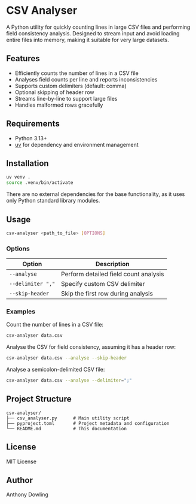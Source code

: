 # CSV Analyser

A Python utility for quickly counting lines in large CSV files and performing field consistency analysis. Designed to stream input and avoid loading entire files into memory, making it suitable for very large datasets.

## Features

- Efficiently counts the number of lines in a CSV file
- Analyses field counts per line and reports inconsistencies
- Supports custom delimiters (default: comma)
- Optional skipping of header row
- Streams line-by-line to support large files
- Handles malformed rows gracefully

## Requirements

- Python 3.13+
- [uv](https://github.com/astral-sh/uv) for dependency and environment management

## Installation

```bash
uv venv .
source .venv/bin/activate
```

There are no external dependencies for the base functionality, as it uses only Python standard library modules.

## Usage

```bash
csv-analyser <path_to_file> [OPTIONS]
```

### Options

| Option            | Description                               |
|------------------|-------------------------------------------|
| `--analyse`       | Perform detailed field count analysis     |
| `--delimiter ","` | Specify custom CSV delimiter              |
| `--skip-header`   | Skip the first row during analysis        |

### Examples

Count the number of lines in a CSV file:

```bash
csv-analyser data.csv
```

Analyse the CSV for field consistency, assuming it has a header row:

```bash
csv-analyser data.csv --analyse --skip-header
```

Analyse a semicolon-delimited CSV file:

```bash
csv-analyser data.csv --analyse --delimiter=";"
```

## Project Structure

```
csv-analyser/
├── csv_analyser.py      # Main utility script
├── pyproject.toml       # Project metadata and configuration
└── README.md            # This documentation
```

## License

MIT License

## Author

Anthony Dowling
